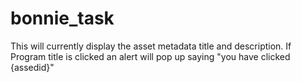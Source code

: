 # bonnie_task

This will currently display the asset metadata title and description. If Program title is clicked an alert will pop up saying "you have clicked {assedid}"
